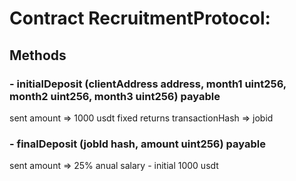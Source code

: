 # Contract RecruitmentProtocol:

## Methods

### - initialDeposit (clientAddress address, month1 uint256, month2 uint256, month3 uint256) payable
  sent amount => 1000 usdt fixed
  returns transactionHash => jobid

### - finalDeposit (jobId hash, amount uint256) payable
  sent amount => 25% anual salary - initial 1000 usdt